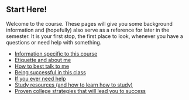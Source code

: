## Start Here!

Welcome to the course. These pages will give you some background information and (hopefully) also serve as a reference for later in the semester. It is your first stop, the first place to look, whenever you have a questions or need help with something. 

- [Information specific to this course]()
- [Etiquette and about me](./Etiquette_About_Me.md)
- [How to best talk to me](How_To_Talk_To_Me.md)
- [Being successful in this class](Being_Successful.md)
- [If you ever need help](If_You_Ever_Need_Help.md)
- [Study resources (and how to learn how to study)](Study_Resources.md)
- [Proven college strategies that will lead you to success](College_Strategy.md)











